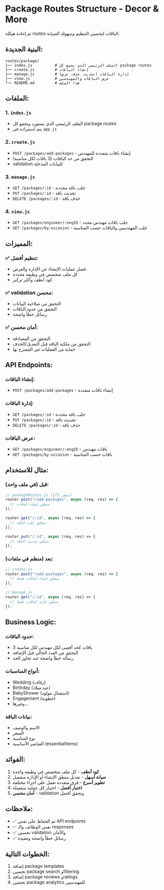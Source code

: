 # Package Routes Structure - Decor & More

تم إعادة هيكلة routes الباقات لتحسين التنظيم وسهولة الصيانة.

## البنية الجديدة:

```
routes/package/
├── index.js          # الملف الرئيسي الذي يجمع كل package routes
├── create.js         # إنشاء الباقات
├── manage.js         # إدارة الباقات (تحديث، حذف، عرض)
├── view.js           # عرض الباقات والمهندسين
└── README.md         # هذا الملف
```

## الملفات:

### 1. `index.js`
- الملف الرئيسي الذي يستورد ويجمع كل package routes
- يتم استيراده في `app.js`

### 2. `create.js`
- `POST /packages/add-packages` - إنشاء باقات متعددة للمهندس
- التحقق من حد الباقات (3 باقات لكل مناسبة)
- validation للبيانات المدخلة

### 3. `manage.js`
- `GET /packages/:id` - جلب باقة محددة
- `PUT /packages/:id` - تحديث باقة
- `DELETE /packages/:id` - حذف باقة

### 4. `view.js`
- `GET /packages/engineer/:engID` - جلب باقات مهندس محدد
- `GET /packages/by-occasion` - جلب المهندسين والباقات حسب المناسبة

## المميزات:

### ✅ **تنظيم أفضل:**
- فصل عمليات الإنشاء عن الإدارة والعرض
- كل ملف متخصص في وظيفة محددة
- كود أنظف وأكثر تركيز

### ✅ **validation محسن:**
- التحقق من صلاحية البيانات
- التحقق من حدود الباقات
- رسائل خطأ واضحة

### ✅ **أمان محسن:**
- التحقق من المصادقة
- التحقق من ملكية الباقة قبل التعديل/الحذف
- حماية من العمليات غير المصرح بها

## API Endpoints:

### **إنشاء الباقات:**
- `POST /packages/add-packages` - إنشاء باقات متعددة

### **إدارة الباقات:**
- `GET /packages/:id` - جلب باقة محددة
- `PUT /packages/:id` - تحديث باقة
- `DELETE /packages/:id` - حذف باقة

### **عرض الباقات:**
- `GET /packages/engineer/:engID` - باقات مهندس
- `GET /packages/by-occasion` - باقات حسب المناسبة

## مثال للاستخدام:

### قبل (في ملف واحد):
```javascript
// packageRoutes.js (173 سطر)
router.post("/add-packages", async (req, res) => {
  // منطق إنشاء الباقات
});

router.get("/:id", async (req, res) => {
  // منطق جلب الباقة
});

router.put("/:id", async (req, res) => {
  // منطق تحديث الباقة
});
```

### بعد (منظم في ملفات):
```javascript
// create.js
router.post("/add-packages", async (req, res) => {
  // منطق إنشاء الباقات فقط
});

// manage.js
router.get("/:id", async (req, res) => {
  // منطق إدارة الباقات فقط
});
```

## Business Logic:

### **حدود الباقات:**
- 3 باقات كحد أقصى لكل مهندس لكل مناسبة
- التحقق من العدد الحالي قبل الإضافة
- رسالة خطأ واضحة عند تجاوز الحد

### **أنواع المناسبات:**
- Wedding (زفاف)
- Birthday (عيد ميلاد)
- BabyShower (استقبال مولود)
- Engagement (خطوبة)
- وغيرها...

### **بيانات الباقة:**
- الاسم والوصف
- السعر
- نوع المناسبة
- العناصر الأساسية (essentialItems)

## الفوائد:

1. **كود أنظف** - كل ملف متخصص في وظيفة واحدة
2. **صيانة أسهل** - تعديل منطق الإنشاء أو الإدارة منفصل
3. **تطوير أسرع** - فرق متعددة تعمل على أجزاء مختلفة
4. **اختبار أفضل** - اختبار كل عملية منفصلة
5. **أمان محسن** - validation وتحقق أفضل

## ملاحظات:

- ✅ تم الحفاظ على نفس API endpoints
- ✅ نفس الوظائف والـ responses
- ✅ تحسين validation والأمان
- ✅ رسائل خطأ واضحة ومفيدة

## الخطوات التالية:

1. إضافة package templates
2. تحسين package search وfiltering
3. إضافة package reviews وratings
4. تحسين package analytics للمهندسين
